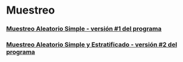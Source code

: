 # Muestreo
### [Muestreo Aleatorio Simple - versión #1 del programa ](https://github.com/mdiazgtz/Muestreo/blob/main/02_Tarea_1849417.c)
### [Muestreo Aleatorio Simple y Estratificado - versión #2 del programa ](https://github.com/mdiazgtz/Muestreo/blob/main/04_Tarea_1849417.c)
